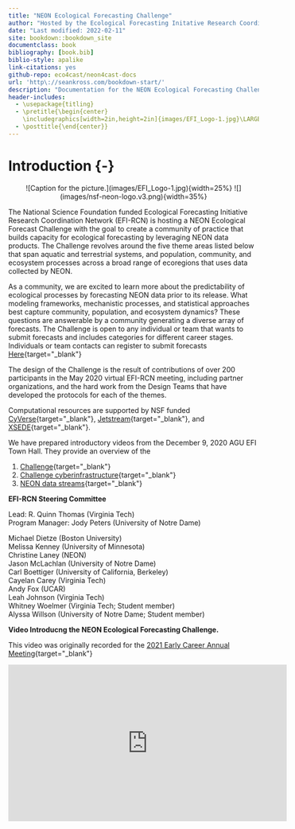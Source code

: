 ```yaml
--- 
title: "NEON Ecological Forecasting Challenge"
author: "Hosted by the Ecological Forecasting Initative Research Coordination Network and supported by National Science Foundation (DEB-1926388)"
date: "Last modified: 2022-02-11"
site: bookdown::bookdown_site
documentclass: book
bibliography: [book.bib]
biblio-style: apalike
link-citations: yes
github-repo: eco4cast/neon4cast-docs
url: 'http\://seankross.com/bookdown-start/'
description: "Documentation for the NEON Ecological Forecasting Challenge"
header-includes:
  - \usepackage{titling}
  - \pretitle{\begin{center}
    \includegraphics[width=2in,height=2in]{images/EFI_Logo-1.jpg}\LARGE\\}
  - \posttitle{\end{center}}
---
```



# Introduction {-}

<center>
![Caption for the picture.](images/EFI_Logo-1.jpg){width=25%} 
![](images/nsf-neon-logo.v3.png){width=35%} 
</center>


The National Science Foundation funded Ecological Forecasting Initiative Research Coordination Network (EFI-RCN) is hosting a NEON Ecological Forecast Challenge with the goal to create a community of practice that builds capacity for ecological forecasting by leveraging NEON data products. The Challenge revolves around the five theme areas listed below that span aquatic and terrestrial systems, and population, community, and ecosystem processes across a broad range of ecoregions that uses data collected by NEON.

As a community, we are excited to learn more about the predictability of ecological processes by forecasting NEON data prior to its release.  What modeling frameworks, mechanistic processes, and statistical approaches best capture community, population, and ecosystem dynamics? These questions are answerable by a community generating a diverse array of forecasts. The Challenge is open to any individual or team that wants to submit forecasts and includes categories for different career stages. Individuals or team contacts can register to submit forecasts [Here](https://nd.qualtrics.com/jfe/form/SV_9MJ29y2xNrBOjqZ){target="_blank"}

The design of the Challenge is the result of contributions of over 200 participants in the May 2020 virtual EFI-RCN meeting, including partner organizations, and the hard work from the Design Teams that have developed the protocols for each of the themes.

Computational resources are supported by NSF funded [CyVerse](https://www.cyverse.org){target="_blank"}, [Jetstream](https://jetstream-cloud.org){target="_blank"}, and [XSEDE](https://www.xsede.org){target="_blank"}.

We have prepared introductory videos from the December 9, 2020 AGU EFI Town Hall. They provide an overview of the
   
1. [Challenge](https://www.youtube.com/watch?v=deWuTLGspJg&feature=youtu.be){target="_blank"}    
2. [Challenge cyberinfrastructure](https://www.youtube.com/watch?v=-tH4dG3yO3U){target="_blank"}     
3. [NEON data streams](https://www.youtube.com/watch?v=3viG7QNGvK8&feature=youtu.be){target="_blank"}     

**EFI-RCN Steering Committee**

Lead: R. Quinn Thomas (Virginia Tech)   
Program Manager: Jody Peters (University of Notre Dame)

Michael Dietze (Boston University)  
Melissa Kenney (University of Minnesota)   
Christine Laney (NEON)   
Jason McLachlan (University of Notre Dame)   
Carl Boettiger (University of California, Berkeley)   
Cayelan Carey (Virginia Tech)   
Andy Fox (UCAR)   
Leah Johnson (Virginia Tech)   
Whitney Woelmer (Virginia Tech; Student member)   
Alyssa Willson (University of Notre Dame; Student member)  

**Video Introducng the NEON Ecological Forecasting Challenge.** 

This video was originally recorded for the [2021 Early Career Annual Meeting](https://ecoforecast.org/ecological-forecasting-early-career-annual-meeting/){target="_blank"}

<iframe width="560" height="315" src="https://www.youtube.com/embed/bhhkMADM71I" title="YouTube video player" frameborder="0" allow="accelerometer; autoplay; clipboard-write; encrypted-media; gyroscope; picture-in-picture" allowfullscreen></iframe>

